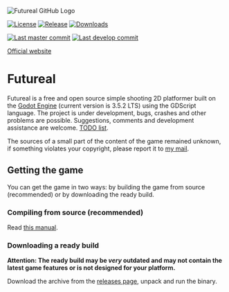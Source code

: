 ![Futureal GitHub Logo](https://user-images.githubusercontent.com/64222535/219353568-d8dd14d2-261f-4622-893e-5e6d597f1f90.png)

[![License](https://img.shields.io/github/license/GREAT-DNG/Futureal?label=License&color=white)](https://github.com/GREAT-DNG/Futureal/blob/master/LICENSE)
[![Release](https://img.shields.io/github/v/tag/GREAT-DNG/Futureal?label=Release&color=white)](https://github.com/GREAT-DNG/Futureal/releases)
[![Downloads](https://img.shields.io/github/downloads/GREAT-DNG/Futureal/total?label=Downloads&color=white)](https://github.com/GREAT-DNG/Futureal/releases)

[![Last master commit](https://img.shields.io/github/last-commit/GREAT-DNG/Futureal/master?label=Last%20master%20commit&color=white)](https://github.com/GREAT-DNG/Futureal/commits/master)
[![Last develop commit](https://img.shields.io/github/last-commit/GREAT-DNG/Futureal/develop?label=Last%20develop%20commit&color=white)](https://github.com/GREAT-DNG/Futureal/commits/develop)

[Official website](https://great-dng.github.io/futureal-website)

# Futureal
Futureal is a free and open source simple shooting 2D platformer built on the [Godot Engine](https://github.com/godotengine/godot) (current version is 3.5.2 LTS) using the GDScript language. The project is under development, bugs, crashes and other problems are possible. Suggestions, comments and development assistance are welcome. [TODO list](https://github.com/GREAT-DNG/Futureal/blob/master/TODO.md).

The sources of a small part of the content of the game remained unknown, if something violates your copyright, please report it to [my mail](mailto:greatdng@gmail.com).

## Getting the game
You can get the game in two ways: by building the game from source (recommended) or by downloading the ready build.

### Compiling from source (recommended)
Read [this manual](https://great-dng.github.io/futureal-website/docs/building-game/).

### Downloading a ready build
**Attention: The ready build may be *very* outdated and may not contain the latest game features or is not designed for your platform.**

Download the archive from the [releases page](https://github.com/GREAT-DNG/Futureal/releases), unpack and run the binary.
